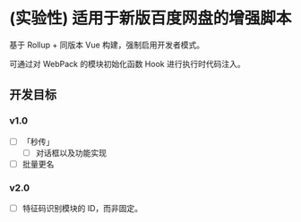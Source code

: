 # (实验性) 适用于新版百度网盘的增强脚本

基于 Rollup + 同版本 Vue 构建，强制启用开发者模式。

可通过对 WebPack 的模块初始化函数 Hook 进行执行时代码注入。

## 开发目标

### v1.0

- [ ] 「秒传」
  - [ ] 对话框以及功能实现
- [ ] 批量更名

### v2.0

- [ ] 特征码识别模块的 ID，而非固定。
